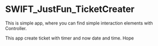 # SWIFT_JustFun_TicketCreater
This is simple app, where you can find simple interaction elements with Controller.


This app create ticket with timer and now date and time. Hope
